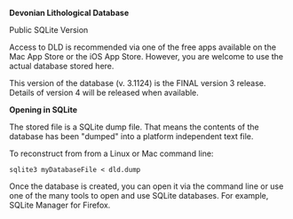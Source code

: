**Devonian Lithological Database**

Public SQLite Version


Access to DLD is recommended via one of the free apps available on the Mac App Store or the iOS App Store.  However, you are welcome to use the actual database stored here.  

This version of the database (v. 3.1124) is the FINAL version 3 release.  Details of version 4 will be released when available.

**Opening in SQLite**

The stored file is a SQLite dump file.  That means the contents of the database has been "dumped" into a platform independent text file.

To reconstruct from from a Linux or Mac command line:

`sqlite3 myDatabaseFile < dld.dump`

Once the database is created, you can open it via the command line or use one of the many tools to open and use SQLite databases.  For example, SQLite Manager for Firefox.


